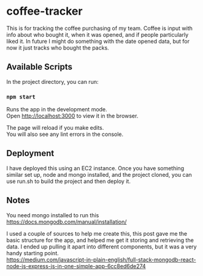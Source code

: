 # coffee-tracker

This is for tracking the coffee purchasing of my team. Coffee is input with info about who bought it, when it was opened, and if people particularly liked it. In future I might do something with the date opened data, but for now it just tracks who bought the packs.


## Available Scripts

In the project directory, you can run:

### `npm start`

Runs the app in the development mode.<br>
Open [http://localhost:3000](http://localhost:3000) to view it in the browser.

The page will reload if you make edits.<br>
You will also see any lint errors in the console.

## Deployment
I have deployed this using an EC2 instance. Once you have something similar set up, node and mongo installed, and the project cloned, you can use run.sh to build the project and then deploy it.

## Notes

You need mongo installed to run this
https://docs.mongodb.com/manual/installation/

I used a couple of sources to help me create this, this post gave me the basic structure for the app, and helped me get it storing and retrieving the data. I ended up pulling it apart into different components, but it was a very handy starting point.<br>
https://medium.com/javascript-in-plain-english/full-stack-mongodb-react-node-js-express-js-in-one-simple-app-6cc8ed6de274
